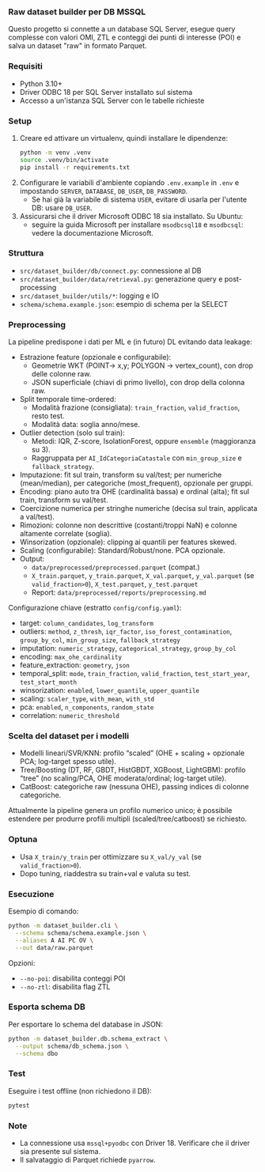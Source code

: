 ### Raw dataset builder per DB MSSQL

Questo progetto si connette a un database SQL Server, esegue query complesse con valori OMI, ZTL e conteggi dei punti di interesse (POI) e salva un dataset "raw" in formato Parquet.

### Requisiti
- Python 3.10+
- Driver ODBC 18 per SQL Server installato sul sistema
- Accesso a un'istanza SQL Server con le tabelle richieste

### Setup
1. Creare ed attivare un virtualenv, quindi installare le dipendenze:
   ```bash
   python -m venv .venv
   source .venv/bin/activate
   pip install -r requirements.txt
   ```
2. Configurare le variabili d'ambiente copiando `.env.example` in `.env` e impostando `SERVER`, `DATABASE`, `DB_USER`, `DB_PASSWORD`.
   - Se hai già la variabile di sistema `USER`, evitare di usarla per l'utente DB: usare `DB_USER`.
3. Assicurarsi che il driver Microsoft ODBC 18 sia installato. Su Ubuntu:
   - seguire la guida Microsoft per installare `msodbcsql18` e `msodbcsql`: vedere la documentazione Microsoft.

### Struttura
- `src/dataset_builder/db/connect.py`: connessione al DB
- `src/dataset_builder/data/retrieval.py`: generazione query e post-processing
- `src/dataset_builder/utils/*`: logging e IO
- `schema/schema.example.json`: esempio di schema per la SELECT

### Preprocessing

La pipeline predispone i dati per ML e (in futuro) DL evitando data leakage:
- Estrazione feature (opzionale e configurabile):
  - Geometrie WKT (POINT-> x,y; POLYGON -> vertex_count), con drop delle colonne raw.
  - JSON superficiale (chiavi di primo livello), con drop della colonna raw.
- Split temporale time-ordered:
  - Modalità frazione (consigliata): `train_fraction`, `valid_fraction`, resto test.
  - Modalità data: soglia anno/mese.
- Outlier detection (solo sul train):
  - Metodi: IQR, Z-score, IsolationForest, oppure `ensemble` (maggioranza su 3).
  - Raggruppata per `AI_IdCategoriaCatastale` con `min_group_size` e `fallback_strategy`.
- Imputazione: fit sul train, transform su val/test; per numeriche (mean/median), per categoriche (most_frequent), opzionale per gruppi.
- Encoding: piano auto tra OHE (cardinalità bassa) e ordinal (alta); fit sul train, transform su val/test.
- Coercizione numerica per stringhe numeriche (decisa sul train, applicata a val/test).
- Rimozioni: colonne non descrittive (costanti/troppi NaN) e colonne altamente correlate (soglia).
- Winsorization (opzionale): clipping ai quantili per features skewed.
- Scaling (configurabile): Standard/Robust/none. PCA opzionale.
- Output:
  - `data/preprocessed/preprocessed.parquet` (compat.)
  - `X_train.parquet`, `y_train.parquet`, `X_val.parquet`, `y_val.parquet` (se `valid_fraction>0`), `X_test.parquet`, `y_test.parquet`
  - Report: `data/preprocessed/reports/preprocessing.md`

Configurazione chiave (estratto `config/config.yaml`):
- target: `column_candidates`, `log_transform`
- outliers: `method`, `z_thresh`, `iqr_factor`, `iso_forest_contamination`, `group_by_col`, `min_group_size`, `fallback_strategy`
- imputation: `numeric_strategy`, `categorical_strategy`, `group_by_col`
- encoding: `max_ohe_cardinality`
- feature_extraction: `geometry`, `json`
- temporal_split: `mode`, `train_fraction`, `valid_fraction`, `test_start_year`, `test_start_month`
- winsorization: `enabled`, `lower_quantile`, `upper_quantile`
- scaling: `scaler_type`, `with_mean`, `with_std`
- pca: `enabled`, `n_components`, `random_state`
- correlation: `numeric_threshold`

### Scelta del dataset per i modelli
- Modelli lineari/SVR/KNN: profilo “scaled” (OHE + scaling + opzionale PCA; log-target spesso utile).
- Tree/Boosting (DT, RF, GBDT, HistGBDT, XGBoost, LightGBM): profilo “tree” (no scaling/PCA, OHE moderata/ordinal; log-target utile).
- CatBoost: categoriche raw (nessuna OHE), passing indices di colonne categoriche.

Attualmente la pipeline genera un profilo numerico unico; è possibile estendere per produrre profili multipli (scaled/tree/catboost) se richiesto.

### Optuna
- Usa `X_train/y_train` per ottimizzare su `X_val/y_val` (se `valid_fraction>0`).
- Dopo tuning, riaddestra su train+val e valuta su test.

### Esecuzione
Esempio di comando:
```bash
python -m dataset_builder.cli \
  --schema schema/schema.example.json \
  --aliases A AI PC OV \
  --out data/raw.parquet
```
Opzioni:
- `--no-poi`: disabilita conteggi POI
- `--no-ztl`: disabilita flag ZTL

### Esporta schema DB
Per esportare lo schema del database in JSON:
```bash
python -m dataset_builder.db.schema_extract \
  --output schema/db_schema.json \
  --schema dbo
```

### Test
Eseguire i test offline (non richiedono il DB):
```bash
pytest
```

### Note
- La connessione usa `mssql+pyodbc` con Driver 18. Verificare che il driver sia presente sul sistema.
- Il salvataggio di Parquet richiede `pyarrow`.